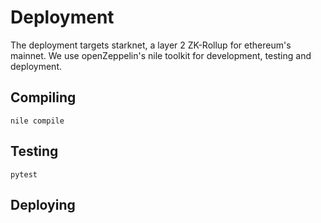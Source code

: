 # Deployment
The deployment targets starknet, a layer 2 ZK-Rollup for ethereum's mainnet. We use openZeppelin's nile toolkit for development, testing and deployment.

## Compiling
`nile compile`

## Testing
`pytest`

## Deploying
